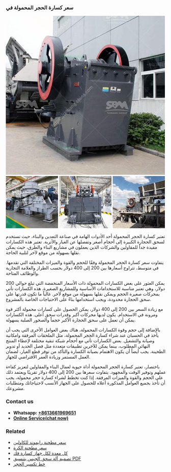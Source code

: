 <h3>سعر كسارة الحجر المحمولة في</h3><img src='1701851007.jpg' alt=''><p>تعتبر كسارة الحجر المحمولة أحد الأدوات الهامة في صناعة التعدين والبناء، حيث تستخدم لسحق الحجارة الكبيرة إلى أحجام أصغر وتفصلها عن الغبار والأتربة. تعتبر هذه الكسارات مفيدة جداً للمقاولين والشركات الذين يعملون في مشاريع البناء والطرق، حيث يمكن نقلها بسهولة من موقع لآخر لتلبية الحاجة.</p><p>يتفاوت سعر كسارة الحجر المحمولة وفقًا للحجم والقوة والميزات المختلفة التي تقدمها. في متوسط، تتراوح أسعارها بين 200 إلى 400 دولار بحسب الطراز والعلامة التجارية والوظائف المتاحة.</p><p>يمكن العثور على بعض الكسارات المحمولة ذات الأسعار المنخفضة التي تبلغ حوالي 200 دولار، وهي تعتبر مناسبة للاستخدامات الأساسية وللمشاريع الصغيرة. هذه الكسارات تأتي بمحركات صغيرة الحجم ويمكن نقلها بسهولة من موقع لآخر. غالباً ما تكون قدرتها على سحق الحجارة محدودة، ويجب استخدامها بناءً على الاحتياجات الخاصة بالمشروع.</p><p>مع زيادة السعر بين 200 إلى 400 دولار، يمكن الحصول على كسارات محمولة أكثر قوة ومرونة في الاستخدام. يكون لديها محركات أكبر وقدرات سحق أعلى. هذه الكسارات يمكن أن تعمل على سحق الحجارة الأكبر حجماً والصخور الصلبة بسهولة.</p><p>بالإضافة إلى حجم وقوة الكسارات المحمولة، هناك بعض العوامل الأخرى التي يجب أن يأخذ في الحسبان عند شراء كسارة الحجر المحمولة، مثل الملحقات المرفقة وامكانية وصيانة والتشغيل. بعض الكسارات تأتي مع أحجام شبكة تنقية مختلفة لإعطاء المنتج النهائي المطلوب، بينما يمكن للآخرين تطبيقات متعددة مثل فصل الحديد أو تدوير الطحينة. يجب أيضاً أن يكون الاهتمام بصيانة الكسارة والتأكد من توفر قطع الغيار، لضمان العمل المستمر وزيادة العمر الافتراضي للجهاز.</p><p>باختصار، تعتبر كسارة الحجر المحمولة أداة حيوية لعمال البناء والمقاولين لتعزيز كفاءة عملهم وتوفير الوقت والمجهود. يتفاوت سعرها بين 200 إلى 400 دولار تقريبًا ويعتمد ذلك على الحجم والقوة والميزات المرفقة. إذا كنت تخطط لشراء كسارة حجر محمولة، يجب أن تأخذ بجميع العوامل المذكورة أعلاه للحصول على الجهاز الأنسب لاحتياجاتك ومتطلبات مشروعك.</p><h3>Contact us</h3><ul><li><strong>Whatsapp:&nbsp;<a href="https://wa.me/8613661969651">+8613661969651</a></strong></li><li><a href="https://swt.shibang-china.com/?git&amp;zhl&amp;سعر كسارة الحجر المحمولة في"><strong>Online Service(chat now)</strong></a></li></ul><h3>Related</h3><ul><li><a href='سعر مطحنة رايموند للكاولين.md'>سعر مطحنة رايموند للكاولين</a></li><li><a href='سعر مطحنة الكرة.md'>سعر مطحنة الكرة</a></li><li><a href='كل معدة لكل جهاز كسارة فك.md'>كل معدة لكل جهاز كسارة فك</a></li><li><a href='تصميم آلة سحق الجبس بتنسيق PDF.md'>تصميم آلة سحق الجبس بتنسيق PDF</a></li><li><a href='خط تكسير الحجر.md'>خط تكسير الحجر</a></li></ul>